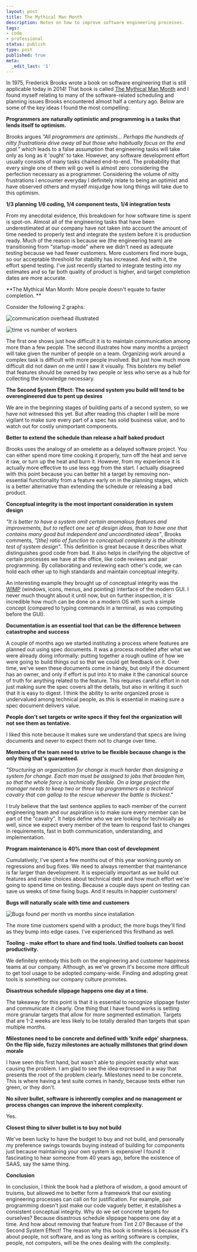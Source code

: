 ```yaml
---
layout: post
title: The Mythical Man Month
description: Notes on how to improve software engineering processes.
tags:
- code
- professional
status: publish
type: post
published: true
meta:
  _edit_last: '1'
---
```


In 1975, Frederick Brooks wrote a book on software engineering that is still applicable today in 2014! That book is called [The Mythical Man Month](http://en.wikipedia.org/wiki/The_Mythical_Man-Month) and I found myself relating to many of the software-related scheduling and planning issues Brooks encountered almost half a century ago. Below are some of the key ideas I found the most compelling:

**Programmers are naturally optimistic and programming is a tasks that lends itself to optimism.**

Brooks argues *"All programmers are optimists... Perhaps the hundreds of nitty frustrations drive away all but those who habitually focus on the end goal."* which leads to a false assumption that engineering tasks will take only as long as it 'ought' to take. However, any software development effort usually consists of many tasks chained end-to-end. The probability that every single one of them will go well is almost zero considering the perfection necessary as a programmer. Considering the volume of nitty frustrations I encounter everyday I definitely relate to being an optimist and have observed others and myself misjudge how long things will take due to this optimism.

 **1/3 planning 1/6 coding, 1/4 component tests, 1/4 integration tests**

From my anecdotal evidence, this breakdown for how software time is spent is spot-on. Almost all of the engineering tasks that have been underestimated at our company have not taken into account the amount of time needed to properly test and integrate the system before it is production ready. Much of the reason is because we (the engineering team) are transitioning from "startup-mode" where we didn't need as adequate testing because we had fewer customers. More customers find more bugs, so our acceptable threshold for stability has increased. And with it, the effort spend testing. I've just recently started to integrate testing into my estimates and so far both quality of product is higher, and target completion dates are more accurate.

**The Mythical Man Month: More people doesn't equate to faster completion. **

Consider the following 2 graphs:

![communication overhead illustrated](https://s3.amazonaws.com/uploads.hipchat.com/38181/267094/zAKeWkVhgoYytet/Screen%20Shot%202014-11-01%20at%208.52.26%20PM.png)

![time vs number of workers](https://s3.amazonaws.com/uploads.hipchat.com/38181/267094/srHRc1jE6ip81YZ/upload.jpg)

The first one shows just how difficult it is to maintain communication among more than a few people. The second illustrates how many months a project will take given the number of people on a team. Organizing work around a complex task is difficult with more people involved. But just how much more difficult did not dawn on me until I saw it visually. This bolsters my belief that features should be owned by two people or less who serve as a hub for collecting the knowledge necessary.

**The Second System Effect: The second system you build will tend to be overengineered due to pent up desires**

We are in the  beginning stages of building parts of a second system, so we have not witnessed this yet. But after reading this chapter I will be more vigilant to make sure every part of a spec has solid business value, and to watch out for costly unimportant components.

**Better to extend the schedule than release a half baked product**

Brooks uses the analogy of an omelette as a delayed software project. You can either spend more time cooking it properly, turn off the heat and serve it raw, or turn up the heat and burn it. However, from my experience it is actually more effective to use less egg from the start. I actually disagreed with this point because you can better hit a target by removing non-essential functionality from a feature early on in the planning stages, which is a better alternative than extending the schedule or releasing a bad product.

**Conceptual integrity is the most important consideration in system design**

*"It is better to have a system omit certain anomalous features and improvements, but to reflect one set of design ideas, than to have one that contains many good but independent and uncoordinated ideas"*, Brooks comments, *"[the] ratio of function to conceptual complexity is the ultimate test of system design"*. This definition is great because it describes what distinguishes good code from bad. It also helps in clarifying the objective of certain processes we have at the office, like code reviews and pair programming. By collaborating and reviewing each other's code, we can hold each other up to high standards and maintain conceptual integrity.

An interesting example they brought up of conceptual integrity was the [WIMP](http://en.wikipedia.org/wiki/WIMP_(computing)) (windows, icons, menus, and pointing) interface of the modern GUI. I never much thought about it until now, but on further inspection, it is incredible how much can be done on a modern OS with such a simple concept (compared to typing commands in a terminal, as was computing before the GUI).

**Documentation is an essential tool that can be the difference between catastrophe and success**

A couple of months ago we started instituting a process where features are planned out using spec documents. It was a process modeled after what we were already doing informally: putting together a rough outline of how we were going to build things out so that we could get feedback on it. Over time, we've seen these documents come in handy, but only if the document has an owner, and only if effort is put into it to make it the canonical source of truth for anything related to the feature. This requires careful effort in not just making sure the spec covers all the details, but also in writing it such that it is easy to digest. I think the ability to write organized prose is undervalued among technical people, as this is essential in making sure a spec document delivers value.

**People don't set targets or write specs if they feel the organization will not see them as tentative.**

I liked this note because it makes sure we understand that specs are living documents and never to expect them not to change over time.

**Members of the team need to strive to be flexible because change is the only thing that's guaranteed.**

*"Structuring an organization for change is much harder than designing a system for change. Each man must be assigned to jobs that broaden him, so that the whole force is technically flexible. On a large project the manager needs to keep two or three top programmers as a technical cavalry that can gallop to the rescue wherever the battle is thickest."*

I truly believe that the last sentence applies to each member of the current engineering team and our aspiration is to make sure every member can be part of the "cavalry". It helps define who we are looking for technically as well, since we expect every member of the team to respond fast to changes in requirements, fast in both communication, understanding, and implementation.

**Program maintenance is 40% more than cost of development**

Cumulatively, I've spent a few months out of this year working purely on regressions and bug fixes. We need to always remember that maintenance is far larger than development. It is especially important as we build out features and make choices about technical debt and how much effort we're going to spend time on testing. Because a couple days spent on testing can save us weeks of time fixing bugs. And it results in happier customers!

**Bugs will naturally scale with time and customers**

![Bugs found per month vs months since installation](https://s3.amazonaws.com/uploads.hipchat.com/38181/267094/7uTzNFqiZFqihdZ/upload%20%281%29.jpg)

The more time customers spend with a product, the more bugs they'll find as they bump into edge cases. I've experienced this firsthand as well.
 
**Tooling - make effort to share and find tools. Unified toolsets can boost productivity.**

We definitely embody this both on the engineering and customer happiness teams at our company. Although, as we've grown it's become more difficult to get tool usage to be adopted company-wide. Finding and adopting great tools is something our company culture promotes.

**Disastrous schedule slippage happens one day at a time.**

The takeaway for this point is that it is essential to recognize slippage faster and communicate it clearly. One thing that I have found works is setting more granular targets that allow for more segmented estimation. Targets that are 1-2 weeks are less likely to be totally derailed than targets that span multiple months.

**Milestones need to be concrete and defined with 'knife edge' sharpness. On the flip side, fuzzy milestones are actually millstones that grind down morale**

I have seen this first hand, but wasn't able to pinpoint exactly what was causing the problem. I am glad to see the idea expressed in a way that presents the root of the problem clearly. Milestones need to be concrete. This is where having a test suite comes in handy, because tests either run green, or they don't.

**No silver bullet, software is inherently complex and no management or process changes can improve the inherent complexity.**

Yes.

**Closest thing to silver bullet is to buy not build**

We've been lucky to have the budget to buy and not build, and personally my preference swings towards buying instead of building for components just because maintaining your own system is expensive! I found it fascinating to hear someone from 40 years ago, before the existence of SAAS, say the same thing.

**Conclusion**

In conclusion, I think the book had a plethora of wisdom, a good amount of truisms, but allowed me to better form a framework that our existing engineering processes can call on for justification. For example, pair programming doesn't just make our code vaguely better, it establishes a consistent conceptual integrity. Why do we set concrete targets for ourselves? Because disastrous schedule slippage happens one day at a time. And how about removing that feature from Tint 2.0? Because of the Second System Effect! The reason why this book is timeless is because it's about people, not software, and as long as writing software is complex, people, not computers, will be the ones dealing with the complexity.


